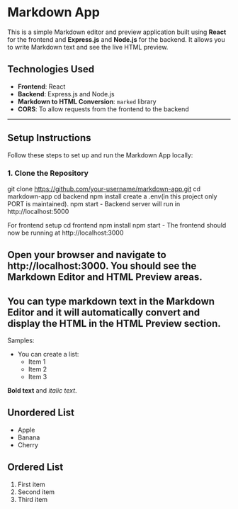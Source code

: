 # Markdown App

This is a simple Markdown editor and preview application built using **React** for the frontend and **Express.js** and  **Node.js** for the backend. It allows you to write Markdown text and see the live HTML preview.

## Technologies Used
- **Frontend**: React
- **Backend**: Express.js and Node.js
- **Markdown to HTML Conversion**: `marked` library
- **CORS**: To allow requests from the frontend to the backend

---

## Setup Instructions

Follow these steps to set up and run the Markdown App locally:

### 1. Clone the Repository
git clone https://github.com/your-username/markdown-app.git
cd markdown-app
cd backend
npm install
create a .env(in this project only PORT is maintained).
npm start  - Backend server will run in http://localhost:5000

For frontend setup
cd frontend
npm install
npm start    -  The frontend should now be running at http://localhost:3000

## Open your browser and navigate to http://localhost:3000. You should see the Markdown Editor and HTML Preview areas.

## You can type markdown text in the Markdown Editor and it will automatically convert and display the HTML in the HTML Preview section.
Samples:

- You can create a list:
  - Item 1
  - Item 2
  - Item 3

**Bold text** and *italic text*.

## Unordered List

- Apple
- Banana
- Cherry

## Ordered List

1. First item
2. Second item
3. Third item





